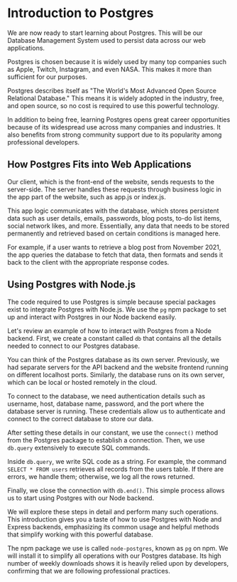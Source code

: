 # Introduction to Postgres

We are now ready to start learning about Postgres. This will be our Database Management System used to persist data across our web applications.

Postgres is chosen because it is widely used by many top companies such as Apple, Twitch, Instagram, and even NASA. This makes it more than sufficient for our purposes.

Postgres describes itself as "The World's Most Advanced Open Source Relational Database." This means it is widely adopted in the industry, free, and open source, so no cost is required to use this powerful technology.

In addition to being free, learning Postgres opens great career opportunities because of its widespread use across many companies and industries. It also benefits from strong community support due to its popularity among professional developers.

## How Postgres Fits into Web Applications

Our client, which is the front-end of the website, sends requests to the server-side. The server handles these requests through business logic in the app part of the website, such as app.js or index.js.

This app logic communicates with the database, which stores persistent data such as user details, emails, passwords, blog posts, to-do list items, social network likes, and more. Essentially, any data that needs to be stored permanently and retrieved based on certain conditions is managed here.

For example, if a user wants to retrieve a blog post from November 2021, the app queries the database to fetch that data, then formats and sends it back to the client with the appropriate response codes.

## Using Postgres with Node.js

The code required to use Postgres is simple because special packages exist to integrate Postgres with Node.js. We use the `pg` npm package to set up and interact with Postgres in our Node backend easily.

Let's review an example of how to interact with Postgres from a Node backend. First, we create a constant called `db` that contains all the details needed to connect to our Postgres database.

You can think of the Postgres database as its own server. Previously, we had separate servers for the API backend and the website frontend running on different localhost ports. Similarly, the database runs on its own server, which can be local or hosted remotely in the cloud.

To connect to the database, we need authentication details such as username, host, database name, password, and the port where the database server is running. These credentials allow us to authenticate and connect to the correct database to store our data.

After setting these details in our constant, we use the `connect()` method from the Postgres package to establish a connection. Then, we use `db.query` extensively to execute SQL commands.

Inside `db.query`, we write SQL code as a string. For example, the command `SELECT * FROM users` retrieves all records from the users table. If there are errors, we handle them; otherwise, we log all the rows returned.

Finally, we close the connection with `db.end()`. This simple process allows us to start using Postgres with our Node backend.

We will explore these steps in detail and perform many such operations. This introduction gives you a taste of how to use Postgres with Node and Express backends, emphasizing its common usage and helpful methods that simplify working with this powerful database.

The npm package we use is called `node-postgres`, known as `pg` on npm. We will install it to simplify all operations with our Postgres database. Its high number of weekly downloads shows it is heavily relied upon by developers, confirming that we are following professional practices.
